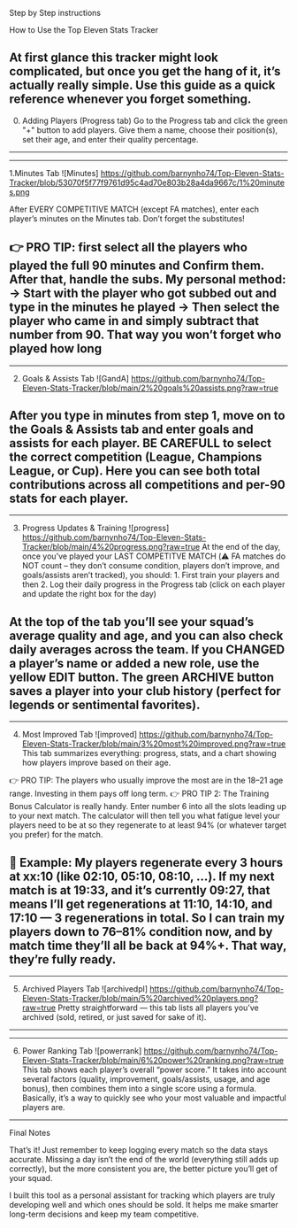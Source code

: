 Step by Step instructions 

How to Use the Top Eleven Stats Tracker

At first glance this tracker might look complicated, but once you get the hang of it, it’s actually really simple. Use this guide as a quick reference whenever you forget something.
----------------------------------------------------------------------------------------------------------------------------------------------------------------------
0. Adding Players (Progress tab)
Go to the Progress tab and click the green "+" button to add players. Give them a name, choose their position(s), set their age, and enter their quality percentage.
----------------------------------------------------------------------------------------------------------------------------------------------------------------------


----------------------------------------------------------------------------------------------------------------------------------------------------------------------
1.Minutes Tab ![Minutes] https://github.com/barnynho74/Top-Eleven-Stats-Tracker/blob/53070f5f77f9761d95c4ad70e803b28a4da9667c/1%20minutes.png

After EVERY COMPETITIVE MATCH (except FA matches), enter each player’s minutes on the Minutes tab. Don’t forget the substitutes!

👉 PRO TIP: first select all the players who played the full 90 minutes and Confirm them. After that, handle the subs. 
My personal method:
-> Start with the player who got subbed out and type in the minutes he played
-> Then select the player who came in and simply subtract that number from 90. That way you won’t forget who played how long
----------------------------------------------------------------------------------------------------------------------------------------------------------------------


----------------------------------------------------------------------------------------------------------------------------------------------------------------------
2. Goals & Assists Tab ![GandA] https://github.com/barnynho74/Top-Eleven-Stats-Tracker/blob/main/2%20goals%20assists.png?raw=true

After you type in minutes from step 1, move on to the Goals & Assists tab and enter goals and assists for each player.
BE CAREFULL to select the correct competition (League, Champions League, or Cup). Here you can see both total contributions across all competitions and per-90 stats for each player.
----------------------------------------------------------------------------------------------------------------------------------------------------------------------


----------------------------------------------------------------------------------------------------------------------------------------------------------------------
3. Progress Updates & Training ![progress] https://github.com/barnynho74/Top-Eleven-Stats-Tracker/blob/main/4%20progress.png?raw=true
At the end of the day, once you’ve played your LAST COMPETITVE MATCH (⚠️ FA matches do NOT count – they don’t consume condition, players don’t improve, and goals/assists aren’t tracked), you should:
       1. First train your players and then
       2. Log their daily progress in the Progress tab (click on each player and update the right box for the day)

At the top of the tab you’ll see your squad’s average quality and age, and you can also check daily averages across the team.
If you CHANGED a player’s name or added a new role, use the yellow EDIT button.
The green ARCHIVE button saves a player into your club history (perfect for legends or sentimental favorites).
----------------------------------------------------------------------------------------------------------------------------------------------------------------------


----------------------------------------------------------------------------------------------------------------------------------------------------------------------
4. Most Improved Tab ![improved] https://github.com/barnynho74/Top-Eleven-Stats-Tracker/blob/main/3%20most%20improved.png?raw=true
This tab summarizes everything: progress, stats, and a chart showing how players improve based on their age.

👉 PRO TIP: The players who usually improve the most are in the 18–21 age range. Investing in them pays off long term.
👉 PRO TIP 2: The Training Bonus Calculator is really handy. Enter number 6 into all the slots leading up to your next match.
               The calculator will then tell you what fatigue level your players need to be at so they regenerate to at least 94% (or whatever target you prefer) for the match.

📌 Example:
My players regenerate every 3 hours at xx:10 (like 02:10, 05:10, 08:10, …).
If my next match is at 19:33, and it’s currently 09:27, that means I’ll get regenerations at 11:10, 14:10, and 17:10 — 3 regenerations in total.
So I can train my players down to 76–81% condition now, and by match time they’ll all be back at 94%+. That way, they’re fully ready.
----------------------------------------------------------------------------------------------------------------------------------------------------------------------


----------------------------------------------------------------------------------------------------------------------------------------------------------------------
5. Archived Players Tab ![archivedpl] https://github.com/barnynho74/Top-Eleven-Stats-Tracker/blob/main/5%20archived%20players.png?raw=true
Pretty straightforward — this tab lists all players you’ve archived (sold, retired, or just saved for sake of it).
----------------------------------------------------------------------------------------------------------------------------------------------------------------------


----------------------------------------------------------------------------------------------------------------------------------------------------------------------
6. Power Ranking Tab ![powerrank] https://github.com/barnynho74/Top-Eleven-Stats-Tracker/blob/main/6%20power%20ranking.png?raw=true
This tab shows each player’s overall “power score.” It takes into account several factors (quality, improvement, goals/assists, usage, and age bonus), 
then combines them into a single score using a formula. Basically, it’s a way to quickly see who your most valuable and impactful players are.
----------------------------------------------------------------------------------------------------------------------------------------------------------------------



Final Notes

That’s it! Just remember to keep logging every match so the data stays accurate. 
Missing a day isn’t the end of the world (everything still adds up correctly), but the more consistent you are, the better picture you’ll get of your squad.

I built this tool as a personal assistant for tracking which players are truly developing well and which ones should be sold.
It helps me make smarter long-term decisions and keep my team competitive.
